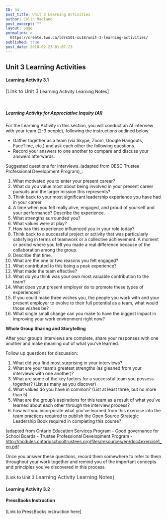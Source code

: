 ```yaml
---
ID: 34
post_title: Unit 3 Learning Activities
author: Colin Madland
post_excerpt: ""
layout: page
permalink: >
  https://create.twu.ca/ldrs501-su18/unit-3-learning-activities/
published: true
post_date: 2018-02-23 01:07:23
---
```

<h2>Unit 3 Learning Activities</h2>

<h4>Learning Activity 3.1</h4>

<span style="float: none;background-color: transparent;color: #333333;cursor: text;font-family: -apple-system,BlinkMacSystemFont,'Segoe UI',Roboto,Oxygen-Sans,Ubuntu,Cantarell,'Helvetica Neue',sans-serif;font-size: 16px;font-style: normal;font-variant: normal;font-weight: 400;letter-spacing: normal;text-align: left;text-decoration: none;text-indent: 0px">[Link to Unit 3 </span>Learning Activity Learning Notes<span style="float: none;background-color: transparent;color: #333333;cursor: text;font-family: -apple-system,BlinkMacSystemFont,'Segoe UI',Roboto,Oxygen-Sans,Ubuntu,Cantarell,'Helvetica Neue',sans-serif;font-size: 16px;font-style: normal;font-variant: normal;font-weight: 400;letter-spacing: normal;text-align: left;text-decoration: none;text-indent: 0px">]</span>

&nbsp;

<h5>Learning Activity for Appreciative Inquiry (AI)</h5>

For the Learning Activity in this section, you will conduct an AI interview with your team (2-3 people), following the instructions outlined below.

<ul>
<li>Gather together as a team (via Skype, Zoom, Google Hangouts, FaceTime, etc.) and ask each other the following questions.</li>
<li>Record your answers to one another to compare and discuss your answers afterwards.</li>
</ul>

Suggested questions for interviews_(adapted from OESC Trustee Professional Development Program)_:

<ol>
<li>What motivated you to enter your present career?</li>
<li>What do you value most about being involved in your present career pursuits and the larger mission this represents?</li>
<li>Think back to your most significant leadership experience you have had in your career.</li>
<li>A time when you felt really alive, engaged, and proud of yourself and your performance? Describe the experience.</li>
<li>What strengths surrounded you?</li>
<li>What values were at play?</li>
<li>How has this experience influenced you in your role today?</li>
<li>Think back to a successful project or activity that was particularly satisfying in terms of teamwork or a collective achievement. A moment or period where you felt you made a real difference because of the collaboration among the group.</li>
<li>Describe that time.</li>
<li>What are the one or two reasons you felt engaged?</li>
<li>What contributed to this being a peak experience?</li>
<li>What made the team effective?</li>
<li>What do you think was your own most valuable contribution to the team?</li>
<li>What does your present employer do to promote these types of experiences?</li>
<li>If you could make three wishes you, the people you work with and your present employer to evolve to their full potential as a team, what would those wishes be?</li>
<li>What single small change can you make to have the biggest impact in improving your work environment right now?</li>
</ol>

<strong>Whole Group Sharing and Storytelling</strong>

After your group’s interviews are complete, share your responses with one another and make meaning out of what you've learned.

Follow up questions for discussion:

<ol>
<li>What did you find most surprising in your interviews?</li>
<li>What are your team’s greatest strengths (as gleaned from your interviews with one another)?</li>
<li>What are some of the key factors for a successful team you possess together? (List as many as you discover)</li>
<li>What values do you have in common? (List at least three, but no more than 5)</li>
<li>What are the group’s aspirations for this team as a result of what you've learned about each other through the interview process?</li>
<li>how will you incorporate what you've learned from this exercise into the team practices required to publish the Open Source Strategic Leadership Book required in completing this course?</li>
</ol>

(adapted from Ontario Education Services Program - Good governance for School Boards - Trustee Professional Development Program -<a href="https://www.gitbook.com/book/twonline/ldrs501/edit#">http://modules.ontarioschooltrustees.org/files/resources/en/doc4exercise1_en.pdf</a>

Once you answer these questions, record them somewhere to refer to them throughout your work together and remind you of the important concepts and principles you've discovered in this process.

[Link to Unit 3 <span style="float: none;background-color: transparent;color: #333333;cursor: text;font-family: -apple-system,BlinkMacSystemFont,'Segoe UI',Roboto,Oxygen-Sans,Ubuntu,Cantarell,'Helvetica Neue',sans-serif;font-size: 16px;font-style: normal;font-variant: normal;font-weight: 400;letter-spacing: normal;text-align: left;text-decoration: none;text-indent: 0px">Learning Activity Learning Notes</span>]

<h4>Learning Activity 3.2</h4>

<h4>PressBooks Instruction</h4>

[Link to PressBooks instruction here]